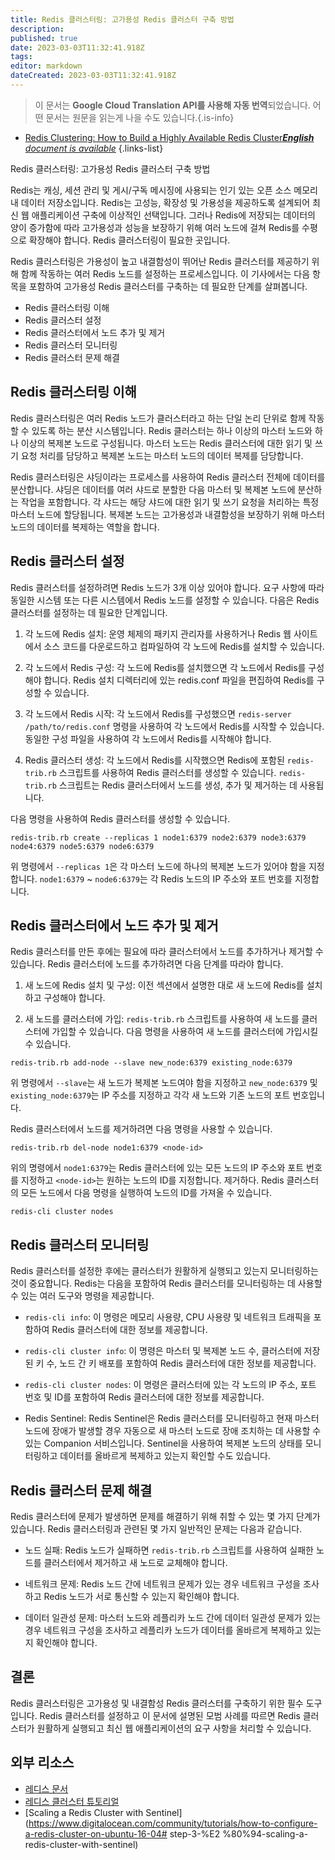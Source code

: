```yaml
---
title: Redis 클러스터링: 고가용성 Redis 클러스터 구축 방법
description: 
published: true
date: 2023-03-03T11:32:41.918Z
tags: 
editor: markdown
dateCreated: 2023-03-03T11:32:41.918Z
---
```


> 이 문서는 **Google Cloud Translation API를 사용해 자동 번역**되었습니다.
어떤 문서는 원문을 읽는게 나을 수도 있습니다.{.is-info}



- [Redis Clustering: How to Build a Highly Available Redis Cluster***English** document is available*](/en/Knowledge-base/NoSQL/redis-clustering-how-to-build-a-highly-available-redis-cluster)
{.links-list}


Redis 클러스터링: 고가용성 Redis 클러스터 구축 방법

Redis는 캐싱, 세션 관리 및 게시/구독 메시징에 사용되는 인기 있는 오픈 소스 메모리 내 데이터 저장소입니다. Redis는 고성능, 확장성 및 가용성을 제공하도록 설계되어 최신 웹 애플리케이션 구축에 이상적인 선택입니다. 그러나 Redis에 저장되는 데이터의 양이 증가함에 따라 고가용성과 성능을 보장하기 위해 여러 노드에 걸쳐 Redis를 수평으로 확장해야 합니다. Redis 클러스터링이 필요한 곳입니다.

Redis 클러스터링은 가용성이 높고 내결함성이 뛰어난 Redis 클러스터를 제공하기 위해 함께 작동하는 여러 Redis 노드를 설정하는 프로세스입니다. 이 기사에서는 다음 항목을 포함하여 고가용성 Redis 클러스터를 구축하는 데 필요한 단계를 살펴봅니다.

- Redis 클러스터링 이해
- Redis 클러스터 설정
- Redis 클러스터에서 노드 추가 및 제거
- Redis 클러스터 모니터링
- Redis 클러스터 문제 해결

## Redis 클러스터링 이해

Redis 클러스터링은 여러 Redis 노드가 클러스터라고 하는 단일 논리 단위로 함께 작동할 수 있도록 하는 분산 시스템입니다. Redis 클러스터는 하나 이상의 마스터 노드와 하나 이상의 복제본 노드로 구성됩니다. 마스터 노드는 Redis 클러스터에 대한 읽기 및 쓰기 요청 처리를 담당하고 복제본 노드는 마스터 노드의 데이터 복제를 담당합니다.

Redis 클러스터링은 샤딩이라는 프로세스를 사용하여 Redis 클러스터 전체에 데이터를 분산합니다. 샤딩은 데이터를 여러 샤드로 분할한 다음 마스터 및 복제본 노드에 분산하는 작업을 포함합니다. 각 샤드는 해당 샤드에 대한 읽기 및 쓰기 요청을 처리하는 특정 마스터 노드에 할당됩니다. 복제본 노드는 고가용성과 내결함성을 보장하기 위해 마스터 노드의 데이터를 복제하는 역할을 합니다.

## Redis 클러스터 설정

Redis 클러스터를 설정하려면 Redis 노드가 3개 이상 있어야 합니다. 요구 사항에 따라 동일한 시스템 또는 다른 시스템에서 Redis 노드를 설정할 수 있습니다. 다음은 Redis 클러스터를 설정하는 데 필요한 단계입니다.

1. 각 노드에 Redis 설치: 운영 체제의 패키지 관리자를 사용하거나 Redis 웹 사이트에서 소스 코드를 다운로드하고 컴파일하여 각 노드에 Redis를 설치할 수 있습니다.

2. 각 노드에서 Redis 구성: 각 노드에 Redis를 설치했으면 각 노드에서 Redis를 구성해야 합니다. Redis 설치 디렉터리에 있는 redis.conf 파일을 편집하여 Redis를 구성할 수 있습니다.

3. 각 노드에서 Redis 시작: 각 노드에서 Redis를 구성했으면 ```redis-server /path/to/redis.conf``` 명령을 사용하여 각 노드에서 Redis를 시작할 수 있습니다. 동일한 구성 파일을 사용하여 각 노드에서 Redis를 시작해야 합니다.

4. Redis 클러스터 생성: 각 노드에서 Redis를 시작했으면 Redis에 포함된 ```redis-trib.rb``` 스크립트를 사용하여 Redis 클러스터를 생성할 수 있습니다. ```redis-trib.rb``` 스크립트는 Redis 클러스터에서 노드를 생성, 추가 및 제거하는 데 사용됩니다.

다음 명령을 사용하여 Redis 클러스터를 생성할 수 있습니다.

```
redis-trib.rb create --replicas 1 node1:6379 node2:6379 node3:6379 node4:6379 node5:6379 node6:6379
```

위 명령에서 ```--replicas 1```은 각 마스터 노드에 하나의 복제본 노드가 있어야 함을 지정합니다. ```node1:6379``` ~ ```node6:6379```는 각 Redis 노드의 IP 주소와 포트 번호를 지정합니다.

## Redis 클러스터에서 노드 추가 및 제거

Redis 클러스터를 만든 후에는 필요에 따라 클러스터에서 노드를 추가하거나 제거할 수 있습니다. Redis 클러스터에 노드를 추가하려면 다음 단계를 따라야 합니다.

1. 새 노드에 Redis 설치 및 구성: 이전 섹션에서 설명한 대로 새 노드에 Redis를 설치하고 구성해야 합니다.

2. 새 노드를 클러스터에 가입: ```redis-trib.rb``` 스크립트를 사용하여 새 노드를 클러스터에 가입할 수 있습니다. 다음 명령을 사용하여 새 노드를 클러스터에 가입시킬 수 있습니다.

```
redis-trib.rb add-node --slave new_node:6379 existing_node:6379
```

위 명령에서 ```--slave```는 새 노드가 복제본 노드여야 함을 지정하고 ```new_node:6379``` 및 ```existing_node:6379```는 IP 주소를 지정하고 각각 새 노드와 기존 노드의 포트 번호입니다.

Redis 클러스터에서 노드를 제거하려면 다음 명령을 사용할 수 있습니다.

```
redis-trib.rb del-node node1:6379 <node-id>
```

위의 명령에서 ```node1:6379```는 Redis 클러스터에 있는 모든 노드의 IP 주소와 포트 번호를 지정하고 ```<node-id>```는 원하는 노드의 ID를 지정합니다. 제거하다. Redis 클러스터의 모든 노드에서 다음 명령을 실행하여 노드의 ID를 가져올 수 있습니다.

```
redis-cli cluster nodes
```

## Redis 클러스터 모니터링

Redis 클러스터를 설정한 후에는 클러스터가 원활하게 실행되고 있는지 모니터링하는 것이 중요합니다. Redis는 다음을 포함하여 Redis 클러스터를 모니터링하는 데 사용할 수 있는 여러 도구와 명령을 제공합니다.

- ```redis-cli info```: 이 명령은 메모리 사용량, CPU 사용량 및 네트워크 트래픽을 포함하여 Redis 클러스터에 대한 정보를 제공합니다.

- ```redis-cli cluster info```: 이 명령은 마스터 및 복제본 노드 수, 클러스터에 저장된 키 수, 노드 간 키 배포를 포함하여 Redis 클러스터에 대한 정보를 제공합니다.

- ```redis-cli cluster nodes```: 이 명령은 클러스터에 있는 각 노드의 IP 주소, 포트 번호 및 ID를 포함하여 Redis 클러스터에 대한 정보를 제공합니다.

- Redis Sentinel: Redis Sentinel은 Redis 클러스터를 모니터링하고 현재 마스터 노드에 장애가 발생할 경우 자동으로 새 마스터 노드로 장애 조치하는 데 사용할 수 있는 Companion 서비스입니다. Sentinel을 사용하여 복제본 노드의 상태를 모니터링하고 데이터를 올바르게 복제하고 있는지 확인할 수도 있습니다.

## Redis 클러스터 문제 해결

Redis 클러스터에 문제가 발생하면 문제를 해결하기 위해 취할 수 있는 몇 가지 단계가 있습니다. Redis 클러스터링과 관련된 몇 가지 일반적인 문제는 다음과 같습니다.

- 노드 실패: Redis 노드가 실패하면 ```redis-trib.rb``` 스크립트를 사용하여 실패한 노드를 클러스터에서 제거하고 새 노드로 교체해야 합니다.

- 네트워크 문제: Redis 노드 간에 네트워크 문제가 있는 경우 네트워크 구성을 조사하고 Redis 노드가 서로 통신할 수 있는지 확인해야 합니다.

- 데이터 일관성 문제: 마스터 노드와 레플리카 노드 간에 데이터 일관성 문제가 있는 경우 네트워크 구성을 조사하고 레플리카 노드가 데이터를 올바르게 복제하고 있는지 확인해야 합니다.

## 결론

Redis 클러스터링은 고가용성 및 내결함성 Redis 클러스터를 구축하기 위한 필수 도구입니다. Redis 클러스터를 설정하고 이 문서에 설명된 모범 사례를 따르면 Redis 클러스터가 원활하게 실행되고 최신 웹 애플리케이션의 요구 사항을 처리할 수 있습니다.

## 외부 리소스

- [레디스 문서](https://redis.io/documentation)
- [레디스 클러스터 튜토리얼](https://redis.io/topics/cluster-tutorial)
- [Scaling a Redis Cluster with Sentinel](https://www.digitalocean.com/community/tutorials/how-to-configure-a-redis-cluster-on-ubuntu-16-04# step-3-%E2 %80%94-scaling-a-redis-cluster-with-sentinel)
